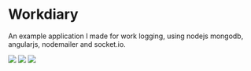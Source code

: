 # Workdiary

An example application I made for work logging, using nodejs mongodb, angularjs, nodemailer and socket.io.


![](http://alpx.io/wp-content/uploads/2015/08/workdiarylogin.png)
![](http://alpx.io/wp-content/uploads/2015/08/workdiarydate.png)
![](http://alpx.io/wp-content/uploads/2015/08/workdiarylog.png)
